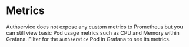 # Metrics

Authservice does not expose any custom metrics to Prometheus but you can still view basic Pod usage metrics such as CPU and Memory within Grafana. Filter for the `authservice` Pod in Grafana to see its metrics.
